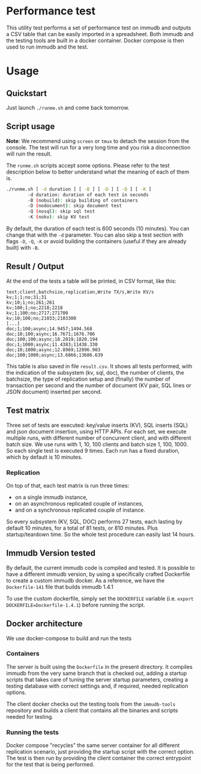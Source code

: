 # Performance test

This utility test performs a set of performance test on immudb and outputs a CSV table that
can be easily imported in a spreadsheet.
Both immudb and the testing tools are built in a docker container. Docker compose is then used
to run immudb and the test.

# Usage

## Quickstart

Just launch `./runme.sh` and come back tomorrow.

## Script usage

**Note**: We recommend using `screen` or `tmux` to detach the session from the console. The test
will run for a very long time and you risk a disconnection will ruin the result.

The `runme.sh` scripts accept some options. Please refer to the test description below to better
understand what the meaning of each of them is.

```sh
./runme.sh [ -d duration ] [ -B ] [ -D ] [ -Q ] [ -K ]
        -d duration: duration of each test in seconds
        -B (nobuild): skip building of containers
        -D (nodocument): skip document test
        -Q (nosql): skip sql test
        -K (nokv): skip KV test
```

By default, the duration of each test is 600 seconds (10 minutes). You can change that with the `-d`
parameter. You can also skip a test section with flags `-D`, `-Q`, `-K` or avoid building the
containers (useful if they are already built) with `-B`.

## Result / Output

At the end of the tests a table will be printed, in CSV format, like this:
```csv
test;client,batchsize,replication,Write TX/s,Write KV/s
kv;1;1;no;31;31
kv;10;1;no;261;261
kv;100;1;no;2218;2218
kv;1;100;no;2717;271700
kv;10;100;no;21033;2103300
[...]
doc;1;100;async;14.9457;1494.568
doc;10;100;async;16.7671;1676.706
doc;100;100;async;18.2019;1820.194
doc;1;1000;async;11.4383;11438.330
doc;10;1000;async;12.8969;12896.903
doc;100;1000;async;13.6866;13686.639
```

This table is also saved in file `result.csv`. It shows all tests performed, with the indication of
the subsystem (kv, sql, doc), the number of clients, the batchsize, the type of replication setup and
(finally) the number of transaction per second and the number of document (KV pair, SQL lines or JSON
document) inserted per second.

## Test matrix

Three set of tests are executed: key/value inserts (KV), SQL inserts (SQL) and json document
insertion, using HTTP APIs. For each set, we execute multiple runs, with different number of concurrent
client, and with different batch size.
We use runs with 1, 10, 100 clients and batch size 1, 100, 1000. So each single test is executed 9 times.
Each run has a fixed duration, which by default is 10 minutes.

### Replication
On top of that, each test matrix is run three times:
- on a single immudb instance,
- on an asynchronous replicated couple of instances,
- and on a synchronous replicated couple of instance.

So every subsystem (KV, SQL, DOC) performs 27 tests, each lasting by default 10 minutes, for a total of
81 tests, or 810 minutes. Plus startup/teardown time. So the whole test procedure can easily last 14 hours.

## Immudb Version tested

By default, the current immudb code is compiled and tested. It is possible to have a different
immudb version, by using a specifically crafted Dockerfile to create a custom immudb docker.
As a reference, we have the `Dockerfile-141` file that builds immudb 1.4.1

To use the custom dockerfile, simply set the `DOCKERFILE` variable (i.e. `export DOCKERFILE=Dockerfile-1.4.1`)
before running the script.

## Docker architecture

We use docker-compose to build and run the tests

### Containers
The server is built using the `Dockerfile` in the present directory. It compiles immudb from the
very same branch that is checked out, adding a startup scripts that takes care of tuning the server
startup parameters, creating a testing database with correct settings and, if required, needed replication
options.

The client docker checks out the testing tools from the `immudb-tools` repository and builds a client
that contains all the binaries and scripts needed for testing.

### Running the tests

Docker compose "recycles" the same server container for all different replication scenario, just
providing the startup script with the correct option.
The test is then run by providing the client container the correct entrypoint for the test that is
being performed.

